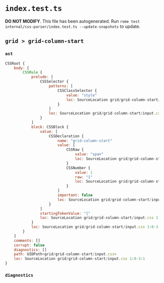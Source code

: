 # `index.test.ts`

**DO NOT MODIFY**. This file has been autogenerated. Run `rome test internal/css-parser/index.test.ts --update-snapshots` to update.

## `grid > grid-column-start`

### `ast`

```javascript
CSSRoot {
	body: [
		CSSRule {
			prelude: [
				CSSSelector {
					patterns: [
						CSSClassSelector {
							value: "style"
							loc: SourceLocation grid/grid-column-start/input.css 1:0-1:6
						}
					]
					loc: SourceLocation grid/grid-column-start/input.css 1:0-1:7
				}
			]
			block: CSSBlock {
				value: [
					CSSDeclaration {
						name: "grid-column-start"
						value: [
							CSSRaw {
								value: "span"
								loc: SourceLocation grid/grid-column-start/input.css 2:20-2:20
							}
							CSSNumber {
								value: 1
								raw: "1"
								loc: SourceLocation grid/grid-column-start/input.css 2:25-2:26
							}
						]
						important: false
						loc: SourceLocation grid/grid-column-start/input.css 2:1-2:26
					}
				]
				startingTokenValue: "{"
				loc: SourceLocation grid/grid-column-start/input.css 1:7-3:1
			}
			loc: SourceLocation grid/grid-column-start/input.css 1:0-3:1
		}
	]
	comments: []
	corrupt: false
	diagnostics: []
	path: UIDPath<grid/grid-column-start/input.css>
	loc: SourceLocation grid/grid-column-start/input.css 1:0-3:1
}
```

### `diagnostics`

```

```
